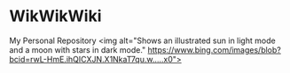 # WikWikWiki
My Personal Repository
<picture>
  <source media="(prefers-color-scheme: dark)" srcset="https://www.bing.com/images/blob?bcid=rwL-HmE.ihQICXJN.X1NkaT7qu.w.....x0">
  <source media="(prefers-color-scheme: light)" srcset="https://www.bing.com/images/blob?bcid=rwL-HmE.ihQICXJN.X1NkaT7qu.w.....x0">
  <img alt="Shows an illustrated sun in light mode and a moon with stars in dark mode." https://www.bing.com/images/blob?bcid=rwL-HmE.ihQICXJN.X1NkaT7qu.w.....x0">
</picture>
